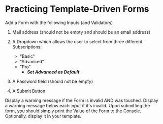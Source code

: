 # Practicing Template-Driven Forms

Add a Form with the following Inputs (and Validators)

1. Mail address (should not be empty and should be an email address)

2. A Dropdown which allows the user to select from three different Subscriptions:

    * "Basic"
    * "Advanced"
    * "Pro"
      - ***Set Advanced as Default***
3. A Password field (should not be empty)

4. A Submit Button

Display a warning message if the Form is invalid AND was touched. Display a warning message below each input if it's invalid. Upon submitting the form, you should simply print the Value of the Form to the Console. Optionally, display it in your template.
